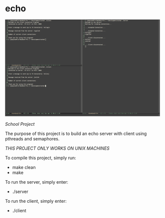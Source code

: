 # echo

![screenshot](/screenshots/1.png)

*School Project*

The purpose of this project is to build an echo server with client using pthreads and semaphores.

*THIS PROJECT ONLY WORKS ON UNIX MACHINES*

To compile this project, simply run:

* make clean
* make

To run the server, simply enter:

* ./server

To run the client, simply enter:

* ./client
